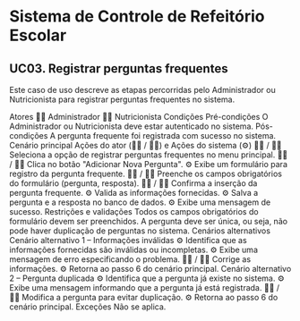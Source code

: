# Sistema de Controle de Refeitório Escolar

## UC03. Registrar perguntas frequentes
Este caso de uso descreve as etapas percorridas pelo Administrador ou Nutricionista para registrar perguntas frequentes no sistema.

Atores
👨‍💼 Administrador
👩‍🍳 Nutricionista
Condições
Pré-condições
O Administrador ou Nutricionista deve estar autenticado no sistema.
Pós-condições
A pergunta frequente foi registrada com sucesso no sistema.
Cenário principal
Ações do ator (👨‍💼 / 👩‍🍳) e Ações do sistema (⚙️)
👨‍💼 / 👩‍🍳 Seleciona a opção de registrar perguntas frequentes no menu principal.
👨‍💼 / 👩‍🍳 Clica no botão "Adicionar Nova Pergunta".
⚙️ Exibe um formulário para registro da pergunta frequente.
👨‍💼 / 👩‍🍳 Preenche os campos obrigatórios do formulário (pergunta, resposta).
👨‍💼 / 👩‍🍳 Confirma a inserção da pergunta frequente.
⚙️ Valida as informações fornecidas.
⚙️ Salva a pergunta e a resposta no banco de dados.
⚙️ Exibe uma mensagem de sucesso.
Restrições e validações
Todos os campos obrigatórios do formulário devem ser preenchidos.
A pergunta deve ser única, ou seja, não pode haver duplicação de perguntas no sistema.
Cenários alternativos
Cenário alternativo 1 – Informações inválidas
⚙️ Identifica que as informações fornecidas são inválidas ou incompletas.
⚙️ Exibe uma mensagem de erro especificando o problema.
👨‍💼 / 👩‍🍳 Corrige as informações.
⚙️ Retorna ao passo 6 do cenário principal.
Cenário alternativo 2 – Pergunta duplicada
⚙️ Identifica que a pergunta já existe no sistema.
⚙️ Exibe uma mensagem informando que a pergunta já está registrada.
👨‍💼 / 👩‍🍳 Modifica a pergunta para evitar duplicação.
⚙️ Retorna ao passo 6 do cenário principal.
Exceções
Não se aplica.